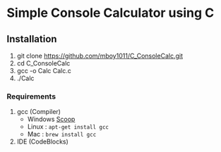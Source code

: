 # Simple Console Calculator using C


## Installation
1. git clone https://github.com/mboy1011/C_ConsoleCalc.git
2. cd C_ConsoleCalc
3. gcc -o Calc Calc.c
4. ./Calc


### Requirements
1. gcc (Compiler)
	*	Windows [Scoop](https://scoop.sh)
	*	Linux : <code>apt-get install gcc</code>
	*	Mac : <code>brew install gcc</code>
2. IDE (CodeBlocks)



